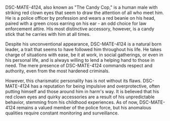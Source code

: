 DSC-MATE-4124, also known as "The Candy Cop," is a human male with striking red clown eyes that seem to draw the attention of all who meet him. He is a police officer by profession and wears a red beanie on his head, paired with a green cross earring on his ear - an odd choice for law enforcement attire. His most distinctive accessory, however, is a candy stick that he carries with him at all times. 

Despite his unconventional appearance, DSC-MATE-4124 is a natural born leader, a trait that seems to have followed him throughout his life. He takes charge of situations with ease, be it at work, in social gatherings, or even in his personal life, and is always willing to lend a helping hand to those in need. The mere presence of DSC-MATE-4124 commands respect and authority, even from the most hardened criminals. 

However, this charismatic personality has is not without its flaws. DSC-MATE-4124 has a reputation for being impulsive and overprotective, often putting himself and those around him in harm's way. It is believed that his red clown eyes and quirky accessories are a result of his unpredictable behavior, stemming from his childhood experiences. As of now, DSC-MATE-4124 remains a valued member of the police force, but his anomalous qualities require constant monitoring and surveillance.